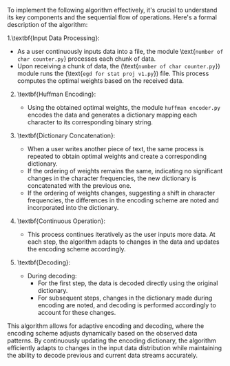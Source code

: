 To implement the following algorithm effectively, it's crucial to understand its key components and the sequential flow of operations. Here's a formal description of the algorithm:

1.\textbf{Input Data Processing}:
   - As a user continuously inputs data into a file, the module \text{`number of char counter.py`} processes each chunk of data.
   - Upon receiving a chunk of data, the \(\text{`number of char counter.py`}\) module runs the \(\text{`egd for stat proj v1.py`}\) file. This process computes the optimal weights based on the received data.

2. \textbf{Huffman Encoding}:
   - Using the obtained optimal weights, the module `huffman encoder.py` encodes the data and generates a dictionary mapping each character to its corresponding binary string.

3. \textbf{Dictionary Concatenation}:
   - When a user writes another piece of text, the same process is repeated to obtain optimal weights and create a corresponding dictionary.
   - If the ordering of weights remains the same, indicating no significant changes in the character frequencies, the new dictionary is concatenated with the previous one.
   - If the ordering of weights changes, suggesting a shift in character frequencies, the differences in the encoding scheme are noted and incorporated into the dictionary.

4. \textbf{Continuous Operation}:
   - This process continues iteratively as the user inputs more data. At each step, the algorithm adapts to changes in the data and updates the encoding scheme accordingly.

5. \textbf{Decoding}:
   - During decoding:
     - For the first step, the data is decoded directly using the original dictionary.
     - For subsequent steps, changes in the dictionary made during encoding are noted, and decoding is performed accordingly to account for these changes.

This algorithm allows for adaptive encoding and decoding, where the encoding scheme adjusts dynamically based on the observed data patterns. By continuously updating the encoding dictionary, the algorithm efficiently adapts to changes in the input data distribution while maintaining the ability to decode previous and current data streams accurately.
